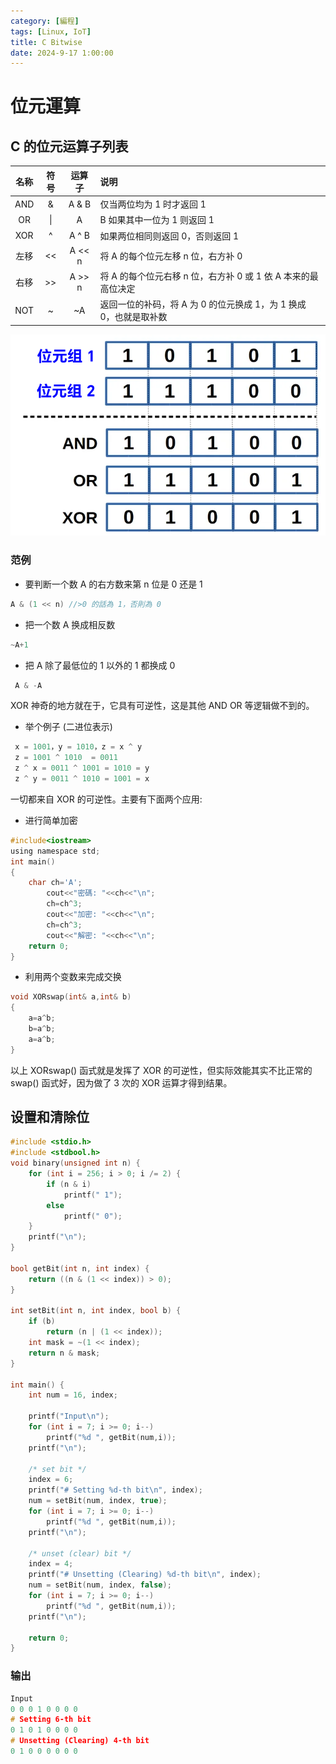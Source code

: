 ```yaml
---
category: [編程]
tags: [Linux, IoT]
title: C Bitwise
date: 2024-9-17 1:00:00
---
```


<style>
  table {
    width: 100%
    }
  td {
    vertical-align: center;
  }
  table.inputT{
    margin: 10px;
    width: auto;
    margin-left: auto;
    margin-right: auto;
    border: none;
  }
  input{
    text-align: center;
    padding: 0px 10px;
  }
  iframe{
    width: 100%;
    display: block;
    border-style:none;
  }
</style>

# 位元運算

## C 的位元运算子列表

|名称|符号|	运算子|	说明|
|:---:|:--:|:---:|:---|
|AND|	&|A & B	|仅当两位均为 1 时才返回 1|
|OR	|\||A | B	如果其中一位为 1 则返回 1|
|XOR	|^|A ^ B|	如果两位相同则返回 0，否则返回 1|
|左移	|<<|A << n	|将 A 的每个位元左移 n 位，右方补 0|
|右移|>>	|A >> n|	将 A 的每个位元右移 n 位，右方补 0 或 1 依 A 本来的最高位决定|
|NOT|	~|~A|	返回一位的补码，将 A 为 0 的位元换成 1，为 1 换成 0，也就是取补数|


![Alt bitwise](../assets/img/esp/bitwise.png)

### 范例


 - 要判断一个数 A 的右方数来第 n 位是 0 还是 1

```c
A & (1 << n) //>0 的話為 1，否則為 0
```

 - 把一个数 A 换成相反数

```c
~A+1
```

 - 把 A 除了最低位的 1 以外的 1 都换成 0

```c
 A & -A
```

XOR 神奇的地方就在于，它具有可逆性，这是其他 AND OR 等逻辑做不到的。

- 举个例子 (二进位表示)

```c
 x = 1001，y = 1010，z = x ^ y
 z = 1001 ^ 1010  = 0011
 z ^ x = 0011 ^ 1001 = 1010 = y
 z ^ y = 0011 ^ 1010 = 1001 = x
```

 一切都来自 XOR 的可逆性。主要有下面两个应用:

 - 进行简单加密

```c
#include<iostream>
using namespace std;
int main()
{
    char ch='A';
    	cout<<"密碼: "<<ch<<"\n";
    	ch=ch^3;
    	cout<<"加密: "<<ch<<"\n";
    	ch=ch^3; 
	    cout<<"解密: "<<ch<<"\n"; 
    return 0;
}
```

 - 利用两个变数来完成交换

```c
void XORswap(int& a,int& b)
{
    a=a^b;
    b=a^b;
    a=a^b;
}
```

以上 XORswap() 函式就是发挥了 XOR 的可逆性，但实际效能其实不比正常的 swap() 函式好，因为做了 3 次的 XOR 运算才得到结果。


## 设置和清除位

```c
#include <stdio.h>
#include <stdbool.h>
void binary(unsigned int n) {
    for (int i = 256; i > 0; i /= 2) {
        if (n & i) 
            printf(" 1");
        else
            printf(" 0");
    }
    printf("\n");
}

bool getBit(int n, int index) {
    return ((n & (1 << index)) > 0);
}

int setBit(int n, int index, bool b) {
    if (b)
        return (n | (1 << index));	
    int mask = ~(1 << index);
    return n & mask;
}

int main() {
    int num = 16, index;

    printf("Input\n");
    for (int i = 7; i >= 0; i--) 
        printf("%d ", getBit(num,i));
    printf("\n");

    /* set bit */
    index = 6;
    printf("# Setting %d-th bit\n", index);
    num = setBit(num, index, true);
    for (int i = 7; i >= 0; i--) 
        printf("%d ", getBit(num,i));
    printf("\n");

    /* unset (clear) bit */
    index = 4;
    printf("# Unsetting (Clearing) %d-th bit\n", index);
    num = setBit(num, index, false);
    for (int i = 7; i >= 0; i--) 
        printf("%d ", getBit(num,i));
    printf("\n");

    return 0;
}
```

### 输出

```c
Input
0 0 0 1 0 0 0 0
# Setting 6-th bit
0 1 0 1 0 0 0 0
# Unsetting (Clearing) 4-th bit
0 1 0 0 0 0 0 0
```


  